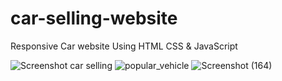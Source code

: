 # car-selling-website
Responsive Car website Using HTML CSS & JavaScript

![Screenshot car selling](https://user-images.githubusercontent.com/93112533/196745796-2031aa35-1f99-4c81-8d9b-f412fa32e664.png)
![popular_vehicle](https://user-images.githubusercontent.com/93112533/196747019-dc1117d6-ad02-424e-ad9c-95fabe74cbf0.png)
![Screenshot (164)](https://user-images.githubusercontent.com/93112533/196747063-1415d46b-45d4-4c00-853d-9ce1145e4d9f.png)
